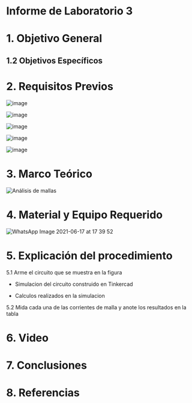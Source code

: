 # Informe de Laboratorio 3
# 1. Objetivo General


## 1.2 Objetivos Específicos



# 2. Requisitos Previos

![image](https://user-images.githubusercontent.com/85137954/122496766-e8649900-cfb1-11eb-8ccc-d8f79deb99a3.png)

![image](https://user-images.githubusercontent.com/85137954/122496896-219d0900-cfb2-11eb-9e22-3b0abe222052.png)

![image](https://user-images.githubusercontent.com/85137954/122496998-501ae400-cfb2-11eb-84a8-300b0c9531e4.png)

![image](https://user-images.githubusercontent.com/85137954/122497165-92442580-cfb2-11eb-9248-c995e0cee67a.png)

![image](https://user-images.githubusercontent.com/85137954/122497640-552c6300-cfb3-11eb-9917-bc94f1ded7e3.png)

# 3. Marco Teórico

![Análisis de mallas](https://user-images.githubusercontent.com/85137954/122482715-b5f97280-cf96-11eb-8398-b09c400dee77.png)


# 4. Material y Equipo Requerido

![WhatsApp Image 2021-06-17 at 17 39 52](https://user-images.githubusercontent.com/85137954/122482807-e3462080-cf96-11eb-8e77-70a0d150faee.jpeg)

# 5. Explicación del procedimiento

5.1 Arme el circuito que se muestra en la figura


- Simulacion del circuito construido en Tinkercad


- Calculos realizados en la simulacion


5.2 Mida cada una de las corrientes de malla y anote los resultados en la tabla



# 6. Video


# 7. Conclusiones

# 8. Referencias

